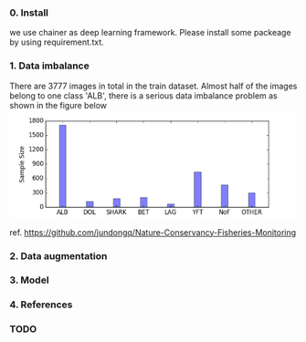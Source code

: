 
### 0. Install
we use chainer as deep learning framework. Please install some packeage by using requirement.txt.


### 1. Data imbalance

There are 3777 images in total in the train dataset. Almost half of the images belong to one class 'ALB', there is a serious data imbalance problem as shown in the figure below ![Train_data_sample_size](https://github.com/materdd/Nature-Conservancy-Fisheries-Monitoring/blob/master/figures/Train_data_sample_size.png)

ref. https://github.com/jundongq/Nature-Conservancy-Fisheries-Monitoring

### 2. Data augmentation

### 3. Model


### 4. References


### TODO
